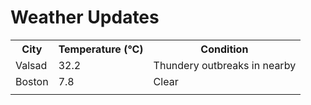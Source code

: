 # Weather Updates

<!-- WEATHER-UPDATE-START -->
<table><tr><th>City</th><th>Temperature (°C)</th><th>Condition</th></tr><tr><td>Valsad</td><td>32.2</td><td>Thundery outbreaks in nearby</td></tr><tr><td>Boston</td><td>7.8</td><td>Clear</td></tr><tr><td></td><td></td><td></td></tr></table>
<!-- WEATHER-UPDATE-END -->
